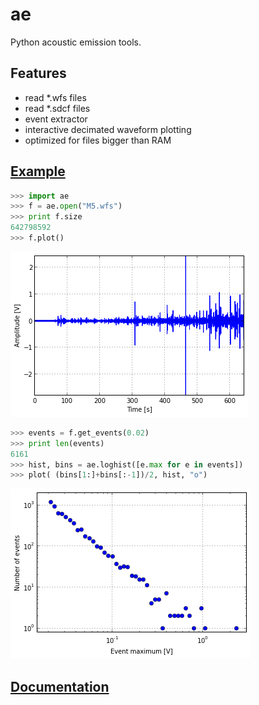 ae
==

Python acoustic emission tools.

Features
--------

* read *.wfs files
* read *.sdcf files
* event extractor
* interactive decimated waveform plotting
* optimized for files bigger than RAM

[Example](http://nbviewer.ipython.org/github/jove1/ae/blob/master/doc/example.ipynb)
------------------------------------------------------------------------------------

```python
>>> import ae
>>> f = ae.open("M5.wfs")
>>> print f.size
642798592
>>> f.plot()
```
![Graph](doc/view.png)
```python
>>> events = f.get_events(0.02)
>>> print len(events)
6161
>>> hist, bins = ae.loghist([e.max for e in events])
>>> plot( (bins[1:]+bins[:-1])/2, hist, "o")
```
![Graph](doc/hist.png)


[Documentation](http://jove1.github.io/ae/)
-------------------------------------------
